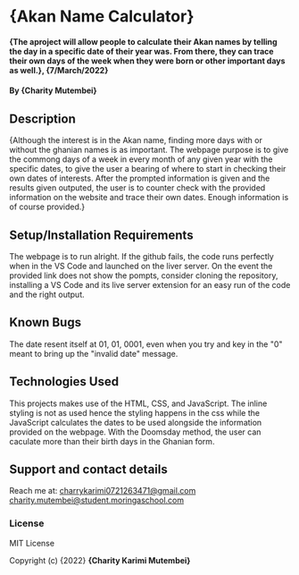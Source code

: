# {Akan Name Calculator}
#### {The aproject will allow people to calculate their Akan names by telling the day in a specific date of their year was. From there, they can trace their own days of the week when they were born or other important days as well.}, {7/March/2022}
#### By **{Charity Mutembei}**
## Description
{Although the interest is in the Akan name, finding more days with or without the ghanian names is as important. The webpage purpose is to give the commong days of a week in every month of any given year with the specific dates, to give the user a bearing of where to start in checking their own dates of interests. After the prompted information is given and the results given outputed, the user is to counter check with the provided information on the website and trace their own dates. Enough information is of course provided.}
## Setup/Installation Requirements
The webpage is to run alright. If the github fails, the code runs perfectly when in the VS Code and launched on the liver server. 
On the event the provided link does not show the pompts, consider cloning the repository, installing a VS Code and its live server extension for an easy run of the code and the right output. 
## Known Bugs
The date resent itself at 01, 01, 0001, even when you try and key in the "0" meant to bring up the "invalid date" message.  
## Technologies Used
This projects makes use of the HTML, CSS, and JavaScript. The inline styling is not as used hence the styling happens in the css while the JavaScript calculates the dates to be used alongside the information provided on the webpage. 
With the Doomsday method, the user can caculate more than their birth days in the Ghanian form. 
## Support and contact details
Reach me at:
charrykarimi0721263471@gmail.com 
charity.mutembei@student.moringaschool.com
### License
MIT License


Copyright (c) {2022} **{Charity Karimi Mutembei}**
  
  
